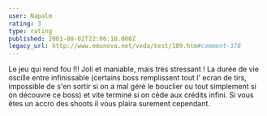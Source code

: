 ```yaml
---
user: Napalm
rating: 3
type: rating
published: 2003-08-02T22:06:18.000Z
legacy_url: http://www.emunova.net/veda/test/189.htm#comment-378
---
```

Le jeu qui rend fou !!! Joli et maniable, mais très stressant !
La durée de vie oscille entre infinissable (certains boss remplissent tout l' ecran de tirs, impossible de s'en sortir si on a mal géré le bouclier ou tout simplement si on découvre ce boss) et vite terminé si on cède aux crédits infini. 
Si vous êtes un accro des shoots il vous plaira surement cependant.